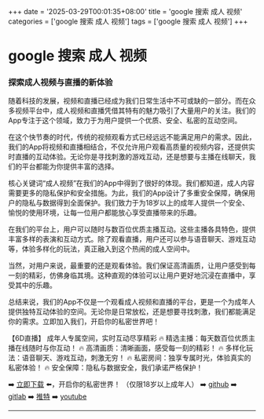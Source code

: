 +++
date = '2025-03-29T00:01:35+08:00'
title = 'google 搜索 成人 视频'
categories = ['google 搜索 成人 视频']
tags = ['google 搜索 成人 视频']
+++

# google 搜索 成人 视频

### 探索成人视频与直播的新体验

随着科技的发展，视频和直播已经成为我们日常生活中不可或缺的一部分。而在众多视频平台中，成人视频和直播凭借其特有的魅力吸引了大量用户的关注。我们的App专注于这个领域，致力于为用户提供一个优质、安全、私密的互动空间。

在这个快节奏的时代，传统的视频观看方式已经远远不能满足用户的需求。因此，我们的App将视频和直播相结合，不仅允许用户观看高质量的视频内容，还提供实时直播的互动体验。无论你是寻找刺激的游戏互动，还是想要与主播在线聊天，我们的平台都能为你提供丰富的选择。

核心关键词“成人视频”在我们的App中得到了很好的体现。我们都知道，成人内容需要更多的隐私保护和安全措施。为此，我们的App设计了多重安全保障，确保用户的隐私与数据得到全面保护。我们致力于为18岁以上的成年人提供一个安全、愉悦的使用环境，让每一位用户都能放心享受直播带来的乐趣。

在我们的平台上，用户可以随时与数百位优质主播互动。这些主播各具特色，提供丰富多样的表演和互动方式。除了观看直播，用户还可以参与语音聊天、游戏互动等，体验多样化的玩法，真正融入到这个热闹的成人空间中。

当然，对用户来说，最重要的还是观看体验。我们保证高清画质，让用户感受到每一刻的精彩，仿佛身临其境。这种直观的体验可以让用户更好地沉浸在直播中，享受其中的乐趣。

总结来说，我们的App不仅是一个观看成人视频和直播的平台，更是一个为成年人提供独特互动体验的空间。无论你是日常放松，还是想要寻找刺激，我们都能满足你的需求。立即加入我们，开启你的私密世界吧！

【6D直播】
成年人专属空间，实时互动尽享精彩
🔥 精选主播：每天数百位优质主播在线随时与你互动！
🔥 高清画质：清晰画面，感受每一刻的精彩！
🔥 多样化玩法：语音聊天、游戏互动，刺激无穷！
🔥 私密房间：独享专属时光，体验真实的私密体验！
🔥 安全保障：隐私与数据安全，我们承诺严格保护！

➡️ [立即下载](https://down123.s3.ap-east-1.amazonaws.com/down/down.html?channelCode=blog) ⬅️，开启你的私密世界！ （仅限18岁以上成年人）
➡️ [github](https://aldult-live.github.io/)
➡️ [gitlab](https://seo-09598d.gitlab.io/)
➡️ [推特](https://x.com/wegame33)
➡️ [youtube](https://www.youtube.com/@6Dlive)

---
